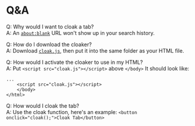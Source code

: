 # Q&A
Q: Why would I want to cloak a tab?  
A: An [```about:blank```](about:blank) URL won't show up in your search history.

Q: How do I download the cloaker?  
A: Download [```cloak.js```](cloak.js), then put it into the same folder as your HTML file.

Q: How would I activate the cloaker to use in my HTML?  
A: Put ```<script src="cloak.js"></script>``` above ```</body>``` It should look like:
```
...
	<script src="cloak.js"></script>  
	</body>
</html>
```

Q: How would I cloak the tab?  
A: Use the cloak function, here's an example: ```<button onclick="cloak();">Cloak Tab</button>```
